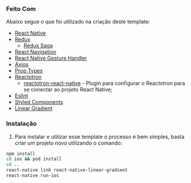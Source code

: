 

### Feito Com

Abaixo segue o que foi utilizado na criação deste template:

- [React Native](http://facebook.github.io/react-native/)
- [Redux](https://redux.js.org/)
  - [Redux Saga](https://redux-saga.js.org/) 
- [React Navigation](https://reactnavigation.org/)
- [React Native Gesture Handler](https://kmagiera.github.io/react-native-gesture-handler/)
- [Axios](https://github.com/axios/axios)
- [Prop Types](https://github.com/facebook/prop-types)
- [Reactotron](https://github.com/infinitered/reactotron)
  - [reactotron-react-native](https://github.com/infinitered/reactotron/blob/master/docs/quick-start-react-native.md) - Plugin para configurar o Reactotron para se conectar ao projeto React Native;
- [Eslint](https://eslint.org/)
- [Styled Components](https://www.styled-components.com/)
- [Linear Gradient](https://www.npmjs.com/package/react-native-linear-gradient)

<!-- GETTING STARTED -->

### Instalação

1. Para instalar e utilizar esse template o processo é bem simples, basta criar um projeto novo utilizando o comando:

```sh
npm install
cd ios && pod install 
cd ..
react-native link react-native-linear-gradient
react-native run-ios
```

